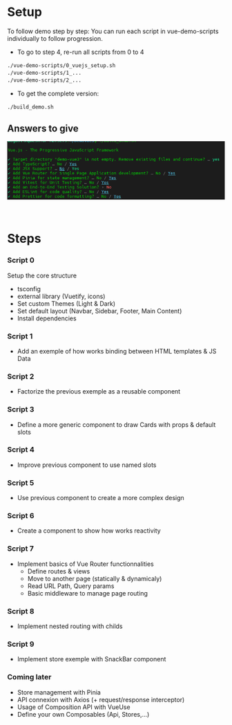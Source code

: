 # Setup

To follow demo step by step: You can run each script in vue-demo-scripts individually to follow progression.

- To go to step 4, re-run all scripts from 0 to 4

```bash
./vue-demo-scripts/0_vuejs_setup.sh
./vue-demo-scripts/1_...
./vue-demo-scripts/2_...
```

- To get the complete version:

```bash
./build_demo.sh
```

## Answers to give

![Alt text](image.png)


<br/>

# Steps

### Script 0

Setup the core structure

- tsconfig
- external library (Vuetify, icons)
- Set custom Themes (Light & Dark)
- Set default layout (Navbar, Sidebar, Footer, Main Content)
- Install dependencies

### Script 1

- Add an exemple of how works binding between HTML templates & JS Data


### Script 2

- Factorize the previous exemple as a reusable component

### Script 3

- Define a more generic component to draw Cards with props & default slots

### Script 4

- Improve previous component to use named slots

### Script 5

- Use previous component to create a more complex design

### Script 6

- Create a component to show how works reactivity

### Script 7

- Implement basics of Vue Router functionnalities
  - Define routes & views
  - Move to another page (statically & dynamicaly)
  - Read URL Path, Query params
  - Basic middleware to manage page routing

### Script 8

- Implement nested routing with childs

### Script 9 

- Implement store exemple with SnackBar component

### Coming later

- Store management with Pinia
- API connexion with Axios (+ request/response interceptor)
- Usage of Composition API with VueUse
- Define your own Composables (Api, Stores,...)